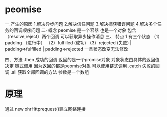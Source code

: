 # peomise 
一.产生的原因
1.解决异步问题
2.解决信任问题
3.解决捕获错误问题
4.解决多个任务的回调顺序问题
二· 概念
peomise 是一个容器 也是一个对象 包含（resolve,reject）两个回调 可以获取异步操作消息
三、 特点
1 有三个状态 
    （1）padding （进行中）
    （2）fulfilled (成功)
    （3）rejected (失败)
  | padding=>fulfilled
  | padding=>rejected   一旦状态改变无法修改

  四、方法
  .then
        成功的回调
        返回的是一个promise对象 对象状态由具体的返回值决定
        链式调用
            因为返回的都是peomise对象 可以使用链式调用
  .catch
        失败的回调
  .all
        获取全部回调的方法 参数是一个数组 

# 原理
通过 new xhrHttprequest()建立网络连接